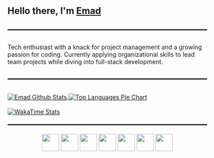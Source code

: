 <div style="padding: 20px; border-radius: 10px;">
  <h2>Hello there, I'm <a href="https://github.com/emadram">Emad</a></h2>

  <hr style="margin: 30px 0; border: 1px solid #444;">

  <p>
    Tech enthusiast with a knack for project management and a growing passion for coding.
    Currently applying organizational skills to lead team projects while diving into full-stack development.
  </p>

  <hr style="margin: 30px 0; border: 1px solid #444;">

  <div>
    <a href="https://github.com/emadram">
      <img align="center" src="https://github-readme-stats.vercel.app/api?username=emadram&include_all_commits=true&count_private=true&show_icons=true&rank_icon=github&line_height=20&hide_border=true&bg_color=00000000&text_color=000000&title_color=1E90FF&icon_color=1E90FF" alt="Emad Github Stats">
    </a>
    <a href="https://github.com/emadram">
      <img align="center" src="https://github-readme-stats.vercel.app/api/top-langs/?username=emadram&layout=pie&include_forks=true&hide_border=true&bg_color=00000000&text_color=000000&title_color=1E90FF&icon_color=1E90FF" alt="Top Languages Pie Chart">
    </a>
  </div>

  <br>

  <a href="https://wakatime.com/@emadram">
    <img src="https://github-readme-stats.vercel.app/api/wakatime?username=emadram&hide_border=true&bg_color=00000000&title_color=1E90FF&text_color=000000&icon_color=1E90FF" alt="WakaTime Stats">
  </a>

  <hr style="margin: 20px 0; border: 1px solid #444;">

  <div align="center">
    <img src="https://cdn.jsdelivr.net/gh/devicons/devicon/icons/c/c-original.svg" height="40"/>
    <img src="https://cdn.jsdelivr.net/gh/devicons/devicon/icons/csharp/csharp-original.svg" height="40"/>
    <img src="https://cdn.jsdelivr.net/gh/devicons/devicon/icons/java/java-original.svg" height="40"/>
    <img src="https://cdn.jsdelivr.net/gh/devicons/devicon/icons/javascript/javascript-original.svg" height="40"/>
    <img src="https://cdn.jsdelivr.net/gh/devicons/devicon/icons/python/python-original.svg" height="40"/>
    <img src="https://cdn.jsdelivr.net/gh/devicons/devicon/icons/bash/bash-original.svg" height="40"/>
    <img src="https://cdn.jsdelivr.net/gh/devicons/devicon/icons/git/git-original.svg" height="40"/>
  </div>
</div>
